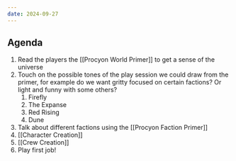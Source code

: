 ```yaml
---
date: 2024-09-27
---
```

## Agenda
1. Read the players the [[Procyon World Primer]] to get a sense of the universe
2. Touch on the possible tones of the play session we could draw from the primer, for example do we want gritty focused on certain factions? Or light and funny with some others?
	1. Firefly
	2. The Expanse
	3. Red Rising
	4. Dune
3. Talk about different factions using the [[Procyon Faction Primer]]
5. [[Character Creation]]
6. [[Crew Creation]]
7. Play first job!
